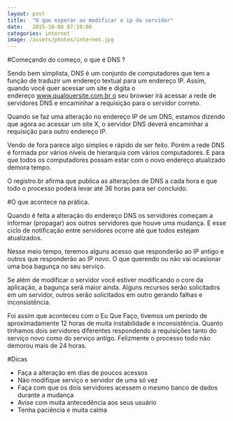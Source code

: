 ```yaml
---
layout: post
title:  "O que esperar ao modificar o ip do servidor"
date:   2015-10-08 07:10:00
categories: internet
image: /assets/photos/internet.jpg
---
```

#Começando do começo, o que é DNS ?


Sendo bem simplista, DNS é um conjunto de computadores que tem a função de traduzir um endereço textual para um endereço IP. Assim, quando você quer acessar um site e digita o endereço www.qualquersite.com.br o seu browser irá acessar a rede de servidores DNS e encaminhar a requisição para o servidor correto.

Quando se faz uma alteração no endereço IP de um DNS, estamos dizendo que agora ao acessar um site X, o servidor DNS deverá encaminhar a requisição para outro endereço IP.

Vendo de fora parece algo simples e rápido de ser feito. Porém a rede DNS é formada por vários níveis de hierarquia com vários computadores. E para que todos os computadores possam estar com o novo endereço atualizado demora tempo.

O registro.br afirma que publica as alterações de DNS a cada hora e que todo o processo poderá levar até 36 horas para ser concluído.

#O que acontece na prática.


Quando é feita a alteração do endereço DNS os servidores começam a informar (propagar) aos outros servidores que houve uma mudança. E esse ciclo de notificação entre servidores ocorre até que todos estejam atualizados.

Nesse meio tempo, teremos alguns acesso que responderão ao IP antigo e outros que responderão ao IP novo. O que querendo ou não vai ocasionar uma boa bagunça no seu serviço. 

Se além de modificar o servidor você estiver modificando o core da aplicação, a bagunça será maior ainda. Alguns recursos serão solicitados em um servidor, outros serão solicitados em outro gerando falhas e inconsistência.

Foi assim que aconteceu com o Eu Que Faço, tivemos um período de aproximadamente 12 horas de muita instabilidade e inconsistência. Quanto tínhamos dois servidores diferentes respondendo a requisições tanto do serviço novo como do serviço antigo. Felizmente o processo todo não demorou mais de 24 horas.

#Dicas


- Faça a alteração em dias de poucos acessos
- Não modifique serviço e servidor de uma só vez
- Faça com que os dois servidores acessem o mesmo banco de dados durante a mudança
- Avise com muita antecedência aos seus usuário
- Tenha paciência e muita calma

